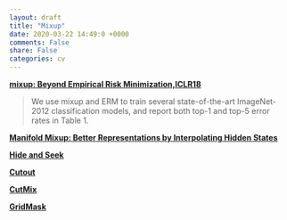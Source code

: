 ```yaml
---
layout: draft
title: "Mixup"
date: 2020-03-22 14:49:0 +0000
comments: False
share: False
categories: cv
---
```


**[mixup: Beyond Empirical Risk Minimization,ICLR18](https://openreview.net/forum?id=r1Ddp1-Rb)**

> We use mixup and ERM to train several state-of-the-art ImageNet-2012
classification models, and report both top-1 and top-5 error rates in Table 1.

**[Manifold Mixup: Better Representations by Interpolating Hidden States<ICML19>](https://arxiv.org/pdf/1806.05236.pdf)**



**[Hide and Seek]()**
<!--

https://zhuanlan.zhihu.com/p/

-->
**[Cutout]()**

**[CutMix]()**

**[GridMask]()**










